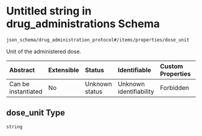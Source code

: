 # Untitled string in drug\_administrations Schema

```txt
json_schema/drug_administration_protocol#/items/properties/dose_unit
```

Unit of the administered dose.

| Abstract            | Extensible | Status         | Identifiable            | Custom Properties | Additional Properties | Access Restrictions | Defined In                                                                                                                   |
| :------------------ | :--------- | :------------- | :---------------------- | :---------------- | :-------------------- | :------------------ | :--------------------------------------------------------------------------------------------------------------------------- |
| Can be instantiated | No         | Unknown status | Unknown identifiability | Forbidden         | Allowed               | none                | [drug\_administrations.schema.json\*](../../out/schemas/sub-schemas/drug_administrations.schema.json "open original schema") |

## dose\_unit Type

`string`
